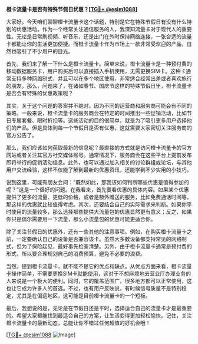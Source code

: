 **橙卡流量卡是否有特殊节假日优惠？[[TG💪+ @esim1088](https://t.me/s/esim1088)]**

大家好，今天咱们聊聊橙卡流量卡这个话题，特别是它在特殊节假日有没有什么特别的优惠活动。作为一个经常关注通信服务的人，我深知流量卡对于现代人的重要性。无论是日常刷视频、听音乐，还是出门在外时保持网络连接，一张合适的流量卡都能让你的生活更加便捷。而橙卡流量卡作为市场上一款非常受欢迎的产品，自然也吸引了不少用户的目光。

首先，我们来了解一下什么是橙卡流量卡。简单来说，橙卡流量卡是一种预付费的移动数据服务卡，用户购买后可以直接插入手机使用，无需更换SIM卡。这种卡通常支持多种网络制式，并且可以在多个地区使用，非常适合经常出差或者喜欢旅行的朋友。那么，问题来了，在诸如春节、国庆节这样的特殊节假日里，橙卡流量卡是否会有特殊的优惠政策呢？

其实，关于这个问题的答案并不绝对。因为不同的运营商和服务商可能会有不同的策略。一般来说，橙卡流量卡的服务商会在特定的时间推出一些促销活动，比如节日专属套餐、限时折扣等。这些活动的目的很简单，就是为了吸引更多用户选择他们的产品。但是具体到每一个节假日是否有优惠，这就需要大家密切关注服务商的官方公告了。

那么，我们应该如何获取最新的信息呢？最直接的方式就是访问橙卡流量卡的官方网站或者关注其官方社交媒体账号。通常情况下，服务商会在这些平台上提前发布即将举行的促销活动信息。此外，也可以通过加入相关的讨论群组或论坛，与其他用户交流经验，这样不仅能了解到最新的优惠资讯，还能学到不少实用的小技巧。

说到这里，可能有朋友会问：“既然如此，那我该如何判断哪些优惠是值得参加的呢？”这是一个很好的问题。在我看来，首先要看优惠的具体内容。如果某个优惠提供了更多的流量、更低的价格，或者是额外赠送的服务，比如免费通话时间等，那这样的优惠就比较值得考虑。其次，还要结合自己的实际需求来判断。如果你平时使用的流量较多，那么选择那些提供大流量包的优惠显然更有意义；反之，如果你只是偶尔需要用一下流量，那么小流量包的优惠可能更适合你。

除了关注节假日的优惠外，还有一些其他的注意事项。例如，在购买橙卡流量卡之前，一定要确认自己的设备是否兼容该卡。虽然大多数设备都支持常见的网络制式，但为了保险起见，最好事先检查清楚。另外，由于橙卡流量卡通常是预付费的形式，所以要合理规划自己的消费预算，避免不必要的浪费。

当然，提到橙卡流量卡，就不能不提它的优点和缺点。从优点方面来看，橙卡流量卡操作简单，不需要更换SIM卡就能使用，这对于不想麻烦地去营业厅办理业务的人来说是一个极大的便利。同时，它的覆盖范围广，很多地方都可以正常使用，这也让它成为许多人的首选。不过，也有用户反映说，有时候信号质量不是特别稳定，尤其是在偏远地区，这可能是目前橙卡流量卡的一个短板。

最后，我想说的是，无论是在节假日还是平时，选择适合自己的流量卡才是最重要的。希望大家都能找到最适合自己的方案，让生活变得更加轻松愉快。记住，关注橙卡流量卡的最新动态，总能让你不错过任何超值的好机会哦！

[[TG💪+ @esim1088](https://t.me/s/esim1088) ![Image](https://i.postimg.cc/4NQfJmqS/Snipaste-2025-05-13-00-14-12.png)]